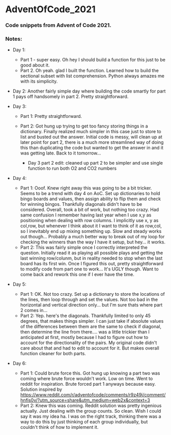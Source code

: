 # AdventOfCode_2021

### Code snippets from Advent of Code 2021.

### Notes:  
* Day 1: 
    * Part 1 - super easy. Oh hey I should build a function for this just to be good about it.
    * Part 2. Oh yeah. glad I built the function. Learned how to build the sectional subset with list comprehension. Python always amazes me with its simplicity.

* Day 2: Another fairly simple day where building the code smartly for part 1 pays off handsomely in part 2. Pretty straightforward.

* Day 3: 
    * Part 1: Pretty straightforward.
    * Part 2: Got hung up trying to get too fancy storing things in a dictionary. Finally realized much simpler in this case just to store to list and busted out the answer. Initial code is messy, will clean up at later point for part 2, there is a much more streamlined way of doing this than duplicating the code but wanted to get the answer in and it was getting late. Back to it tomorrow...

        * Day 3 part 2 edit: cleaned up part 2 to be simpler and use single function to run both O2 and CO2 numbers

* Day 4:
    * Part 1: Ooof. Knew right away this was going to be a bit tricker. Seems to be a trend with day 4 on AoC. Set up dictionaries to hold bingo boards and values, then assign ability to flip them and check for winning bingos. Thankfully diagonals didn't have to be considered. Overall, took a bit of work, but nothing too crazy. Had same confusion I remember having last year when I use x,y as positioning when dealing with row columns. I implicitly use x, y as col,row, but whenever I think about it I want to think of it as row,col, so I inevitably end up mixing something up. Slow and steady works out though... Probably a much better way to break out of my loop for checking the winners than the way I have it setup, but hey... it works.
    * Part 2: This was fairly simple once I correctly interpreted the question. Initially read it as playing all possible plays and getting the last winning row/colunm, but in reality needed to stop when the last board has its first win. Once I figured this out, pretty straightforward to modify code from part one to work... It's UGLY though. Want to come back and rework this one if I ever have the time.

* Day 5:
    * Part 1: OK. Not too crazy. Set up a dictionary to store the locations of the lines, then loop through and set the values. Not too bad in the horizontal and vertical direction only... but I'm sure thats where part 2 comes in...
    * Part 2: Yep. here's the diagonals. Thankfully limited to only 45 degrees, that makes things simpler. I can just take if absolute values of the differences between them are the same to check if diagonal, then determine the line from there.... was a little trickier than I anticipated at first, mostly because I had to figure out how to account for the directionality of the pairs. My original code didn't care about that and had to edit to account for it. But makes overall function cleaner for both parts.

* Day 6:
    * Part 1: Could brute force this. Got hung up knowing a part two was coming where brute force wouldn't work. Low on time. Went to reddit for inspiration. Brute forced part 1 anyways because easy. Solution inspired by https://www.reddit.com/r/adventofcode/comments/r9z49j/comment/hnfis0v/?utm_source=share&utm_medium=web2x&context=3
    * Part 2: Knew this was coming. Reddit solution was pretty ingenious actually. Just dealing with the group counts. So clean. Wish I could say it was my idea ha. I was on the right track, thinking there was a way to do this by just thinking of each group individually, but couldn't think of how to implement it.